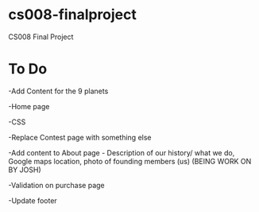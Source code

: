 # cs008-finalproject
CS008 Final Project

# To Do
-Add Content for the 9 planets

-Home page 

-CSS

-Replace Contest page with something else

-Add content to About page - Description of our history/ what we do,   Google maps location, photo of founding members (us)
  (BEING WORK ON BY JOSH)
  
-Validation on purchase page

-Update footer
